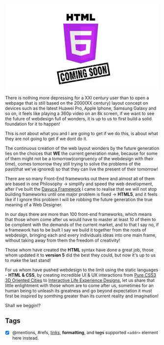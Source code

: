 
![Cover](1.jpg)

There is nothing more depressing for a XXI century user than to open a webpage that is still based on the 2000(XX century) layout concept on devices such as the latest Huawei Pro, Apple Iphone, Samsung Galaxy and so on, it feels like playing a 360p video on an 8k screen, if we want to see the future of webdesign full of wonders, it is up to us to first build a solid foundation for it to happen!

This is not about what you and I are going to get if we do this, is about what they are not going to get if we dont do it.

The continuous creation of the web layout wonders by the future generation lies on the choices that **WE** the current generation make, because for some of them might not be a tomorrow(congruency of the webdesign with their time), comes tomorrow they still trying to solve the problems of the past(that we've ignored) so that they can live the present of their tomorrow!

There are so many Front-End frameworks out there and almost all of them are based in one Philosophy → simplify and speed the web development, after I've built the [Davuca Framework](https://davucacss.com/) I came to realise that we will not stop building frameworks until one major problem is fixed → **HTML5**, and it feels like if I ignore this problem I will be robbing the future generation the true meaning of a Web Designer.

In our days there are more than 100 front-end frameworks, which means that those whom come after us would have to master at least 10 of them to be complient with the demands of the current market, and to that I say no, if a framework has to be built I say we build it together from the roots of webdesign, bringing each and every individuals ideas into one main frame, without taking away from them the freedom of creativity!

Those whom have created the **HTML** syntax have done a great job, those whom updated it to **version 5** did the best they could, but now it's up to us to make the last stand!

For us whom have pushed webdesign to the limit using the static languages - **HTML & CSS**, by creating incredible UI & UX interactions from [Pure CSS3 3D Oriented Cities](https://codepen.io/rhiros/pen/bBnwE) to [Interactive Life Experience Designs](https://codepen.io/r4ms3s/pen/XJqeKB), let us share that little enlightment with those whom are to come after us, sometimes for an human being to unleash its greatness and go beyond expectation it must first be inspired by somthing greater than its current reality and imagination!

Shall we beggin!?

## Tags
- [x] @mentions, #refs, [links](), **formatting**, and <del>tags</del> supported
`<addr>` element here instead.
